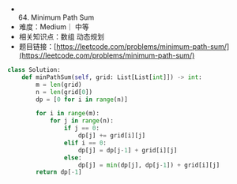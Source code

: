 * 64. Minimum Path Sum
* 难度：Medium｜ 中等
* 相关知识点：数组 动态规划
* 题目链接：[https://leetcode.com/problems/minimum-path-sum/](https://leetcode.com/problems/minimum-path-sum/)

```python
class Solution:
    def minPathSum(self, grid: List[List[int]]) -> int:
        m = len(grid)
        n = len(grid[0])
        dp = [0 for i in range(n)]

        for i in range(m):
            for j in range(n):
                if j == 0:
                    dp[j] += grid[i][j]
                elif i == 0:
                    dp[j] = dp[j-1] + grid[i][j]
                else:
                    dp[j] = min(dp[j], dp[j-1]) + grid[i][j]
        return dp[-1]
        
```
